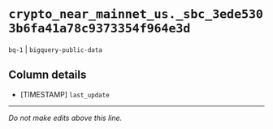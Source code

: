 # `crypto_near_mainnet_us._sbc_3ede5303b6fa41a78c9373354f964e3d`
`bq-1` | `bigquery-public-data`

## Column details
* [TIMESTAMP] `last_update`

-------------------------------------------------------------------------------
*Do not make edits above this line.*
